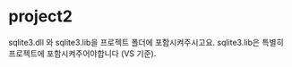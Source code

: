 # project2

sqlite3.dll 와 sqlite3.lib을 프로젝트 폴더에 포함시켜주시고요.
sqlite3.lib은 특별히 프로젝트에 포함시켜주어야합니다 (VS 기준).
